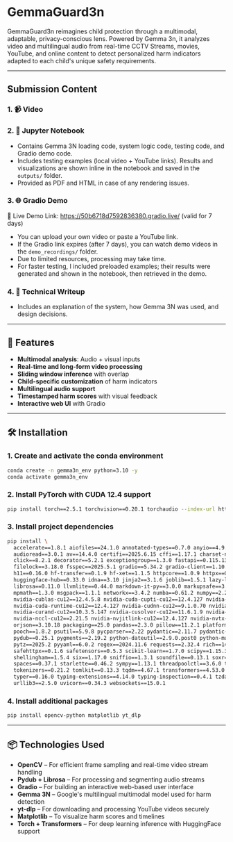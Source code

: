 # GemmaGuard3n

GemmaGuard3n reimagines child protection through a multimodal, adaptable, privacy-conscious lens. Powered by Gemma 3n, it analyzes video and multilingual audio from real-time CCTV Streams, movies, YouTube, and online content to detect personalized harm indicators adapted to each child's unique safety requirements.


---

## Submission Content

### 1. 📹 Video
### 2. 📓 Jupyter Notebook
- Contains Gemma 3N loading code, system logic code, testing code, and Gradio demo code.
- Includes testing examples (local video + YouTube links). Results and visualizations are shown inline in the notebook and saved in the `outputs/` folder.
- Provided as PDF and HTML in case of any rendering issues.
### 3. 🌐 Gradio Demo
🔗 Live Demo Link: https://50b6718d7592836380.gradio.live/ (valid for 7 days)
- You can upload your own video or paste a YouTube link.
- If the Gradio link expires (after 7 days), you can watch demo videos in the `demo_recordings/` folder.
- Due to limited resources, processing may take time.
- For faster testing, I included preloaded examples; their results were generated and shown in the notebook, then retrieved in the demo.
### 4. 📄 Technical Writeup
- Includes an explanation of the system, how Gemma 3N was used, and design decisions.


---

## 🚀 Features
- **Multimodal analysis**: Audio + visual inputs
- **Real-time and long-form video processing**
- **Sliding window inference** with overlap
- **Child-specific customization** of harm indicators
- **Multilingual audio support**
- **Timestamped harm scores** with visual feedback
- **Interactive web UI** with Gradio

---

## 🛠️ Installation

### 1. Create and activate the conda environment
```bash
conda create -n gemma3n_env python=3.10 -y
conda activate gemma3n_env
```

### 2. Install PyTorch with CUDA 12.4 support
```bash
pip install torch==2.5.1 torchvision==0.20.1 torchaudio --index-url https://download.pytorch.org/whl/cu124
```

### 3. Install project dependencies
```bash
pip install \
  accelerate==1.8.1 aiofiles==24.1.0 annotated-types==0.7.0 anyio==4.9.0 \
  audioread==3.0.1 av==14.4.0 certifi==2025.6.15 cffi==1.17.1 charset-normalizer==3.4.2 \
  click==8.2.1 decorator==5.2.1 exceptiongroup==1.3.0 fastapi==0.115.13 ffmpy==0.6.0 \
  filelock==3.18.0 fsspec==2025.5.1 gradio==5.34.2 gradio-client==1.10.3 groovy==0.1.2 \
  h11==0.16.0 hf-transfer==0.1.9 hf-xet==1.1.5 httpcore==1.0.9 httpx==0.28.1 \
  huggingface-hub==0.33.0 idna==3.10 jinja2==3.1.6 joblib==1.5.1 lazy-loader==0.4 \
  librosa==0.11.0 llvmlite==0.44.0 markdown-it-py==3.0.0 markupsafe==3.0.2 mdurl==0.1.2 \
  mpmath==1.3.0 msgpack==1.1.1 networkx==3.4.2 numba==0.61.2 numpy==2.2.6 \
  nvidia-cublas-cu12==12.4.5.8 nvidia-cuda-cupti-cu12==12.4.127 nvidia-cuda-nvrtc-cu12==12.4.127 \
  nvidia-cuda-runtime-cu12==12.4.127 nvidia-cudnn-cu12==9.1.0.70 nvidia-cufft-cu12==11.2.1.3 \
  nvidia-curand-cu12==10.3.5.147 nvidia-cusolver-cu12==11.6.1.9 nvidia-cusparse-cu12==12.3.1.170 \
  nvidia-nccl-cu12==2.21.5 nvidia-nvjitlink-cu12==12.4.127 nvidia-nvtx-cu12==12.4.127 \
  orjson==3.10.18 packaging==25.0 pandas==2.3.0 pillow==11.2.1 platformdirs==4.3.8 \
  pooch==1.8.2 psutil==5.9.8 pycparser==2.22 pydantic==2.11.7 pydantic-core==2.33.2 \
  pydub==0.25.1 pygments==2.19.2 python-dateutil==2.9.0.post0 python-multipart==0.0.20 \
  pytz==2025.2 pyyaml==6.0.2 regex==2024.11.6 requests==2.32.4 rich==14.0.0 ruff==0.12.0 \
  safehttpx==0.1.6 safetensors==0.5.3 scikit-learn==1.7.0 scipy==1.15.3 semantic-version==2.10.0 \
  shellingham==1.5.4 six==1.17.0 sniffio==1.3.1 soundfile==0.13.1 soxr==0.5.0.post1 \
  spaces==0.37.1 starlette==0.46.2 sympy==1.13.1 threadpoolctl==3.6.0 timm==1.0.16 \
  tokenizers==0.21.2 tomlkit==0.13.3 tqdm==4.67.1 transformers==4.53.0 triton==3.1.0 \
  typer==0.16.0 typing-extensions==4.14.0 typing-inspection==0.4.1 tzdata==2025.2 \
  urllib3==2.5.0 uvicorn==0.34.3 websockets==15.0.1
```

### 4. Install additional packages
```bash
pip install opencv-python matplotlib yt_dlp
```

---

## 📦 Technologies Used
- **OpenCV** – For efficient frame sampling and real-time video stream handling
- **Pydub + Librosa** – For processing and segmenting audio streams
- **Gradio** – For building an interactive web-based user interface
- **Gemma 3N** – Google's multilingual multimodal model used for harm detection
- **yt-dlp** – For downloading and processing YouTube videos securely
- **Matplotlib** – To visualize harm scores and timelines
- **Torch + Transformers** – For deep learning inference with HuggingFace support


